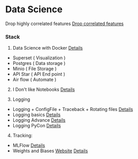 
# Data Science

Drop highly correlated features
[Drop correlated features](https://chrisalbon.com/machine_learning/feature_selection/drop_highly_correlated_features/)


### Stack 
1. Data Science with Docker [Details](https://www.youtube.com/watch?v=bl1XSZy11vQ)
- Superset ( Visualization )
- Postgres ( Data storage ) 
- Minio ( File Storage )
- API Star ( API End point )
- Air flow ( Automate ) 

2. I Don't like Notebooks [Details](https://www.youtube.com/watch?v=7jiPeIFXb6U)

3. Logging
- Logging + ConfigFile + Traceback + Rotating files [Details](https://www.youtube.com/watch?v=p0A4CV4MWd0)
- Logging basics [Details](https://www.youtube.com/watch?v=-ARI4Cz-awo)
- Logging Advance [Details](https://www.youtube.com/watch?v=jxmzY9soFXg)
- Logging PyCon [Details](https://www.youtube.com/watch?v=DxZ5WEo4hvU)

4. Tracking:
- MLFlow [Details](https://github.com/mlflow/mlflow)
- Weights and Biases [Website](https://www.wandb.com/) [Details](https://github.com/wandb)


